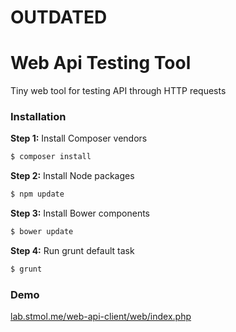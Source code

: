 # OUTDATED

Web Api Testing Tool
====================
Tiny web tool for testing API through HTTP requests

### Installation

**Step 1:** Install Composer vendors

``` bash
$ composer install
```

**Step 2:** Install Node packages

``` bash
$ npm update
```

**Step 3:** Install Bower components

``` bash
$ bower update
```

**Step 4:** Run grunt default task

``` bash
$ grunt
```

### Demo

[lab.stmol.me/web-api-client/web/index.php](http://lab.stmol.me/web-api-client/web/index.php)
